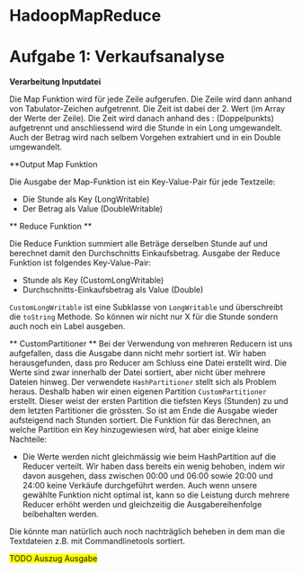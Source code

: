 # HadoopMapReduce


# Aufgabe 1: Verkaufsanalyse

**Verarbeitung Inputdatei**

Die Map Funktion wird für jede Zeile aufgerufen. Die Zeile wird dann anhand von Tabulator-Zeichen aufgetrennt. Die Zeit ist dabei der 2. Wert (im Array der Werte der Zeile). Die Zeit wird danach anhand des : (Doppelpunkts) aufgetrennt und anschliessend wird die Stunde in ein Long umgewandelt.
Auch der Betrag wird nach selbem Vorgehen extrahiert und in ein Double umgewandelt.

**Output Map Funktion

Die Ausgabe der Map-Funktion ist ein Key-Value-Pair für jede Textzeile:

* Die Stunde als Key (LongWritable)
* Der Betrag als Value (DoubleWritable)

** Reduce Funktion **

Die Reduce Funktion summiert alle Beträge derselben Stunde auf und berechnet damit den Durchschnitts Einkaufsbetrag.
Ausgabe der Reduce Funktion ist folgendes Key-Value-Pair:

* Stunde als Key (CustomLongWritable)
* Durchschnitts-Einkaufsbetrag als Value (Double)

`CustomLongWritable` ist eine Subklasse von `LongWritable` und überschreibt die `toString` Methode. So können wir nicht nur X für die Stunde sondern auch noch ein Label ausgeben.

** CustomPartitioner **
Bei der Verwendung von mehreren Reducern ist uns aufgefallen, dass die Ausgabe dann nicht mehr sortiert ist. Wir haben herausgefunden, dass pro Reducer am Schluss eine Datei erstellt wird. Die Werte sind zwar innerhalb der Datei sortiert, aber nicht über mehrere Dateien hinweg. Der verwendete `HashPartitioner` stellt sich als Problem heraus. Deshalb haben wir einen eigenen Partition `CustomPartitioner` erstellt. Dieser weist der ersten Partition die tiefsten Keys (Stunden) zu und dem letzten Partitioner die grössten. So ist am Ende die Ausgabe wieder aufsteigend nach Stunden sortiert.
Die Funktion für das Berechnen, an welche Partition ein Key hinzugewiesen wird, hat aber einige kleine Nachteile:

* Die Werte werden nicht gleichmässig wie beim HashPartition auf die Reducer verteilt. Wir haben dass bereits ein wenig behoben, indem wir davon ausgehen, dass zwischen 00:00 und 06:00 sowie 20:00 und 24:00 keine Verkäufe durchgeführt werden. Auch wenn unsere gewählte Funktion nicht optimal ist, kann so die Leistung durch mehrere Reducer erhöht werden und gleichzeitig die Ausgabereihenfolge beibehalten werden. 

Die könnte man natürlich auch noch nachträglich beheben in dem man die Textdateien z.B. mit Commandlinetools sortiert.

<span style="background:yellow;">TODO Auszug Ausgabe</span>